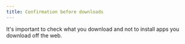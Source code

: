 ```yaml
---
title: Confirmation before downloads
---
```


It's important to check what you download and not to install apps you download off the web.